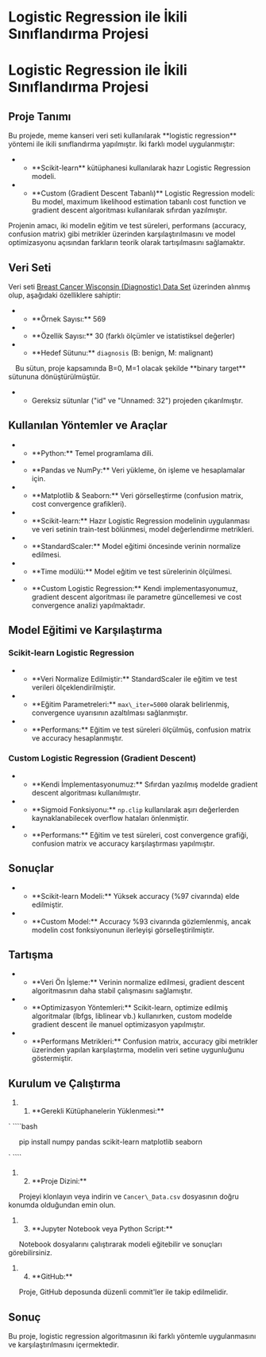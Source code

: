 ﻿# **Logistic Regression ile İkili Sınıflandırma Projesi**

# **Logistic Regression ile İkili Sınıflandırma Projesi**

## **Proje Tanımı**
Bu projede, meme kanseri veri seti kullanılarak \*\*logistic regression\*\* yöntemi ile ikili sınıflandırma yapılmıştır. İki farklı model uygulanmıştır:

- - \*\*Scikit-learn\*\* kütüphanesi kullanılarak hazır Logistic Regression modeli.
- - \*\*Custom (Gradient Descent Tabanlı)\*\* Logistic Regression modeli: Bu model, maximum likelihood estimation tabanlı cost function ve gradient descent algoritması kullanılarak sıfırdan yazılmıştır.

Projenin amacı, iki modelin eğitim ve test süreleri, performans (accuracy, confusion matrix) gibi metrikler üzerinden karşılaştırılmasını ve model optimizasyonu açısından farkların teorik olarak tartışılmasını sağlamaktır.

## **Veri Seti**
Veri seti [Breast Cancer Wisconsin (Diagnostic) Data Set](https://archive.ics.uci.edu/ml/datasets/Breast+Cancer+Wisconsin+(Diagnostic)) üzerinden alınmış olup, aşağıdaki özelliklere sahiptir:

- - \*\*Örnek Sayısı:\*\* 569
- - \*\*Özellik Sayısı:\*\* 30 (farklı ölçümler ve istatistiksel değerler)
- - \*\*Hedef Sütunu:\*\* `diagnosis` (B: benign, M: malignant)  

`  `Bu sütun, proje kapsamında B=0, M=1 olacak şekilde \*\*binary target\*\* sütununa dönüştürülmüştür.

- - Gereksiz sütunlar ("id" ve "Unnamed: 32") projeden çıkarılmıştır.

## **Kullanılan Yöntemler ve Araçlar**
- - \*\*Python:\*\* Temel programlama dili.
- - \*\*Pandas ve NumPy:\*\* Veri yükleme, ön işleme ve hesaplamalar için.
- - \*\*Matplotlib & Seaborn:\*\* Veri görselleştirme (confusion matrix, cost convergence grafikleri).
- - \*\*Scikit-learn:\*\* Hazır Logistic Regression modelinin uygulanması ve veri setinin train-test bölünmesi, model değerlendirme metrikleri.
- - \*\*StandardScaler:\*\* Model eğitimi öncesinde verinin normalize edilmesi.
- - \*\*Time modülü:\*\* Model eğitim ve test sürelerinin ölçülmesi.
- - \*\*Custom Logistic Regression:\*\* Kendi implementasyonumuz, gradient descent algoritması ile parametre güncellemesi ve cost convergence analizi yapılmaktadır.

## **Model Eğitimi ve Karşılaştırma**
### **Scikit-learn Logistic Regression**
- - \*\*Veri Normalize Edilmiştir:\*\* StandardScaler ile eğitim ve test verileri ölçeklendirilmiştir.
- - \*\*Eğitim Parametreleri:\*\* `max\_iter=5000` olarak belirlenmiş, convergence uyarısının azaltılması sağlanmıştır.
- - \*\*Performans:\*\* Eğitim ve test süreleri ölçülmüş, confusion matrix ve accuracy hesaplanmıştır.

### **Custom Logistic Regression (Gradient Descent)**
- - \*\*Kendi İmplementasyonumuz:\*\* Sıfırdan yazılmış modelde gradient descent algoritması kullanılmıştır.
- - \*\*Sigmoid Fonksiyonu:\*\* `np.clip` kullanılarak aşırı değerlerden kaynaklanabilecek overflow hataları önlenmiştir.
- - \*\*Performans:\*\* Eğitim ve test süreleri, cost convergence grafiği, confusion matrix ve accuracy karşılaştırması yapılmıştır.

## **Sonuçlar**
- - \*\*Scikit-learn Modeli:\*\* Yüksek accuracy (%97 civarında) elde edilmiştir.
- - \*\*Custom Model:\*\* Accuracy %93 civarında gözlemlenmiş, ancak modelin cost fonksiyonunun ilerleyişi görselleştirilmiştir.

## **Tartışma**
- - \*\*Veri Ön İşleme:\*\* Verinin normalize edilmesi, gradient descent algoritmasının daha stabil çalışmasını sağlamıştır.
- - \*\*Optimizasyon Yöntemleri:\*\* Scikit-learn, optimize edilmiş algoritmalar (lbfgs, liblinear vb.) kullanırken, custom modelde gradient descent ile manuel optimizasyon yapılmıştır.
- - \*\*Performans Metrikleri:\*\* Confusion matrix, accuracy gibi metrikler üzerinden yapılan karşılaştırma, modelin veri setine uygunluğunu göstermiştir.

## **Kurulum ve Çalıştırma**
1. 1. \*\*Gerekli Kütüphanelerin Yüklenmesi:\*\*

`   ````bash

`   `pip install numpy pandas scikit-learn matplotlib seaborn

`   ````

1. 2. \*\*Proje Dizini:\*\*  

`   `Projeyi klonlayın veya indirin ve `Cancer\_Data.csv` dosyasının doğru konumda olduğundan emin olun.

1. 3. \*\*Jupyter Notebook veya Python Script:\*\*  

`   `Notebook dosyalarını çalıştırarak modeli eğitebilir ve sonuçları görebilirsiniz.

1. 4. \*\*GitHub:\*\*  

`   `Proje, GitHub deposunda düzenli commit'ler ile takip edilmelidir.

## **Sonuç**
Bu proje, logistic regression algoritmasının iki farklı yöntemle uygulanmasını ve karşılaştırılmasını içermektedir.

